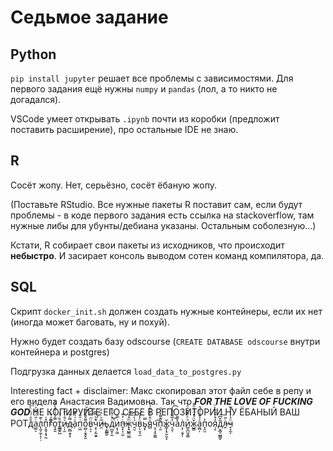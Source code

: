 # Седьмое задание

## Python
`pip install jupyter` решает все проблемы с зависимостями. Для первого задания ещё нужны `numpy` и `pandas` (лол, а то никто не догадался).

VSCode умеет открывать `.ipynb` почти из коробки (предложит поставить расширение), про остальные IDE не знаю.

## R
Сосёт жопу. Нет, серьёзно, сосёт ёбаную жопу.

(Поставьте RStudio. Все нужные пакеты R поставит сам, если будут проблемы - в коде первого задания есть ссылка на stackoverflow, там нужные либы для убунты/дебиана указаны. Остальным соболезную...)

Кстати, R собирает свои пакеты из исходников, что происходит **небыстро**. И засирает консоль выводом сотен команд компилятора, да.

## SQL
Скрипт `docker_init.sh` должен создать нужные контейнеры, если их нет (иногда может баговать, ну и похуй).

Нужно будет создать базу odscourse (`CREATE DATABASE odscourse` внутри контейнера и postgres)

Подгрузка данных делается `load_data_to_postgres.py`

Interesting fact + disclaimer: Макс скопировал этот файл себе в репу и его видела Анастасия Вадимовна. Так что ***FOR THE LOVE OF FUCKING GOD*** НЕ КОПИРУЙТЕ ЕГО СЕБЕ В РЕПОЗИТОРИИ НУ ЁБАНЫЙ ВАШ РОТд̊̑̇́ͪ̈̍͞а̫̳̠ͥ̄̈́̿ͤл̢̰̗̼̗͎̣̣͑͊п̗̭̥͙͉̰͒͑г̍ͩ͋͏̻̭ͅо͉̭̱̿̾̉ͣ̂̀̓̀т̳̳͍̺͛̏ͦ͐и̵̹̩̼ͮ̐ͭ͒́д̴͈̻̱͓̞̿̓̄ͧа̦ͮ͗̔̄̅п̤͖ͥ̑̎о̫̺̹̱̭̟͈͌̌̐ͦ͌в̹̠̗̈ͫ̿̈́̏ч͙̹̗̼̮͍͒ͪ͌̑̕ͅи̶̯̅ͪͨ̏̒ь̟̩̳̳̱д̪̬͔̰͑̉ͣ͂̋͐͜ͅи͔͎̰̫ͥ̅̏п̶̥̙͎̤̰ͥ̓͊ж̟̟̺͇̮͇ͫ̑̾͝ч̭̮͐̀͑ͨв̦̖̮͉̫̈̓̒́ь̡̙̿я̻͐̂ͤ͛͐͋͑́ч̤̞͕̥͚̰͡п̹͈̈͊͌̓ͯͧж̳͎͙̫̣̬̞̌ч̝̮̦̒̅͌̽̎̾̚͡а̒͌л͕̜͔̬͑ͅи̲͈̪̫̘͇ͪͣ̑̂̽̑ͣ̀ж̺͇̌̈́̽̈́̓̑̐а̼̪̩ͯ̉̄̉ͩ̚п͓̯̫̓оя̹͓̒͒̽ͪ̑͐ͧд͓̻̦̺͇̬͂̌͆͠л̶̭ͨ̎ч̟̞̼̗ͧ̉̓ͥ́͊